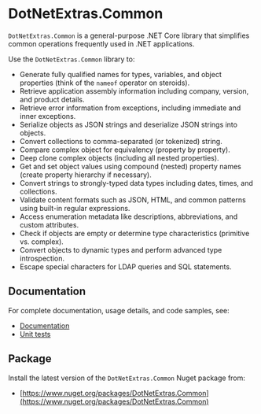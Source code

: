 # DotNetExtras.Common

`DotNetExtras.Common` is a general-purpose .NET Core library that simplifies common operations frequently used in .NET applications.

Use the `DotNetExtras.Common` library to:

- Generate fully qualified names for types, variables, and object properties (think of the `nameof` operator on steroids).
- Retrieve application assembly information including company, version, and product details.
- Retrieve error information from exceptions, including immediate and inner exceptions.
- Serialize objects as JSON strings and deserialize JSON strings into objects.
- Convert collections to comma-separated (or tokenized) string.
- Compare complex object for equivalency (property by property).
- Deep clone complex objects (including all nested properties).
- Get and set object values using compound (nested) property names (create property hierarchy if necessary).
- Convert strings to strongly-typed data types including dates, times, and collections.
- Validate content formats such as JSON, HTML, and common patterns using built-in regular expressions.
- Access enumeration metadata like descriptions, abbreviations, and custom attributes.
- Check if objects are empty or determine type characteristics (primitive vs. complex).
- Convert objects to dynamic types and perform advanced type introspection.
- Escape special characters for LDAP queries and SQL statements.

## Documentation

For complete documentation, usage details, and code samples, see:

- [Documentation](https://alekdavis.github.io/dotnet-extras-common)
- [Unit tests](https://github.com/alekdavis/dotnet-extras-common/tree/main/CommonTests)

## Package

Install the latest version of the `DotNetExtras.Common` Nuget package from:

- [https://www.nuget.org/packages/DotNetExtras.Common](https://www.nuget.org/packages/DotNetExtras.Common)